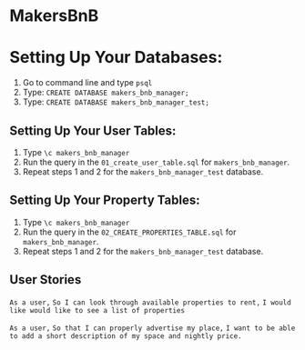 # MakersBnB

# Setting Up Your Databases:

1. Go to command line and type `psql`
2. Type: `CREATE DATABASE makers_bnb_manager;`
3. Type: `CREATE DATABASE makers_bnb_manager_test;`

## Setting Up Your User Tables:

1. Type `\c makers_bnb_manager`
2. Run the query in the `01_create_user_table.sql` for `makers_bnb_manager`.
3. Repeat steps 1 and 2 for the `makers_bnb_manager_test` database.

## Setting Up Your Property Tables:

1. Type `\c makers_bnb_manager`
2. Run the query in the `02_CREATE_PROPERTIES_TABLE.sql` for `makers_bnb_manager`.
3. Repeat steps 1 and 2 for the `makers_bnb_manager_test` database.

## User Stories

```As a user,```
```So I can look through available properties to rent,```
```I would like would like to see a list of properties ```

```As a user,```
```So that I can properly advertise my place,```
```I want to be able to add a short description of my space and nightly price.```





